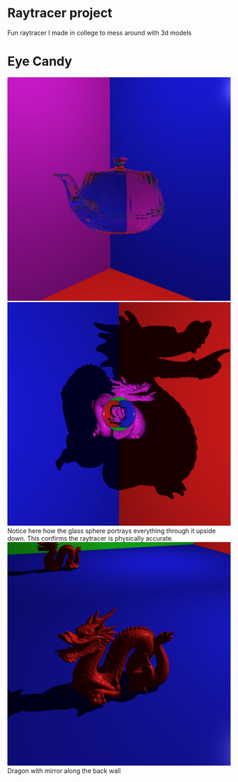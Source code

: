 # Raytracer project
Fun raytracer I made in college to mess around with 3d models

# Eye Candy
![Glass teapot](./renders/glass_teapot.png)
![Glass Spere](./renders/glass_sphere_dragon.png)
Notice here how the glass sphere portrays everything through it upside down. This confirms the raytracer is physically accurate.
![Dragon Mirror](./renders/dragon_mirror.png)
Dragon with mirror along the back wall
